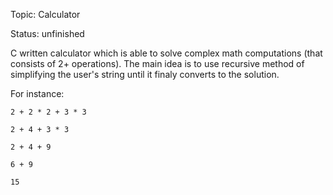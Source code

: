 Topic: Calculator

Status: unfinished

  C written calculator which is able to solve complex math computations (that consists of 2+ operations).
  The main idea is to use recursive method of simplifying the user's string until it finaly converts to the solution.
  
  For instance:
  
    2 + 2 * 2 + 3 * 3
    
    2 + 4 + 3 * 3
    
    2 + 4 + 9
    
    6 + 9
    
    15
